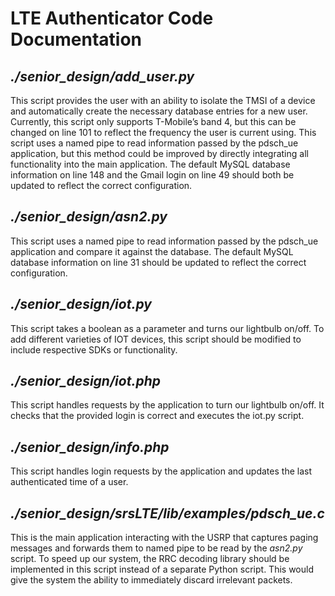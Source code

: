 # LTE Authenticator Code Documentation

## *./senior_design/add_user.py*
This script provides the user with an ability to isolate the TMSI of a device and automatically create the necessary database entries for a new user. Currently, this script only supports T-Mobile’s band 4, but this can be changed on line 101 to reflect the frequency the user is current using. This script uses a named pipe to read information passed by the pdsch_ue application, but this method could be improved by directly integrating all functionality into the main application. The default MySQL database information on line 148 and the Gmail login on line 49 should both be updated to reflect the correct configuration.

## *./senior_design/asn2.py*
This script uses a named pipe to read information passed by the pdsch_ue application and compare it against the database. The default MySQL database information on line 31 should be updated to reflect the correct configuration.

## *./senior_design/iot.py*
This script takes a boolean as a parameter and turns our lightbulb on/off. To add different varieties of IOT devices, this script should be modified to include respective SDKs or functionality.

## *./senior_design/iot.php*
This script handles requests by the application to turn our lightbulb on/off. It checks that the provided login is correct and executes the iot.py script.

## *./senior_design/info.php*
This script handles login requests by the application and updates the last authenticated time of a user. 

## *./senior_design/srsLTE/lib/examples/pdsch_ue.c*
This is the main application interacting with the USRP that captures paging messages and forwards them to named pipe to be read by the *asn2.py* script. To speed up our system, the RRC decoding library should be implemented in this script instead of a separate Python script. This would give the system the ability to immediately discard irrelevant packets.
